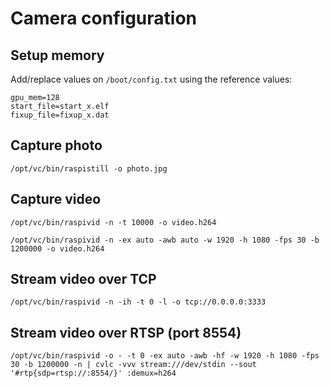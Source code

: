 # Camera configuration

## Setup memory

Add/replace values on `/boot/config.txt` using the reference values:

```
gpu_mem=128
start_file=start_x.elf
fixup_file=fixup_x.dat
```

## Capture photo

`/opt/vc/bin/raspistill -o photo.jpg`

## Capture video

`/opt/vc/bin/raspivid -n -t 10000 -o video.h264`

`/opt/vc/bin/raspivid -n -ex auto -awb auto -w 1920 -h 1080 -fps 30 -b 1200000 -o video.h264`

## Stream video over TCP

`/opt/vc/bin/raspivid -n -ih -t 0 -l -o tcp://0.0.0.0:3333`

## Stream video over RTSP (port 8554)

`/opt/vc/bin/raspivid -o - -t 0 -ex auto -awb -hf -w 1920 -h 1080 -fps 30 -b 1200000 -n | cvlc -vvv stream:///dev/stdin --sout '#rtp{sdp=rtsp://:8554/}' :demux=h264`
